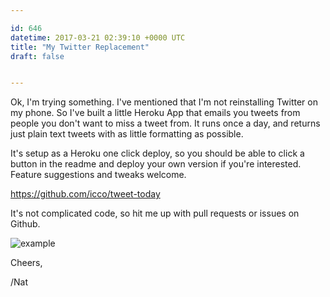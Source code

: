 ```yaml
---

id: 646
datetime: 2017-03-21 02:39:10 +0000 UTC
title: "My Twitter Replacement"
draft: false


---
```


Ok, I'm trying something. I've mentioned that I'm not reinstalling Twitter on my phone. So I've built a little Heroku App that emails you tweets from people you don't want to miss a tweet from. It runs once a day, and returns just plain text tweets with as little formatting as possible.

It's setup as a Heroku one click deploy, so you should be able to click a button in the readme and deploy your own version if you're interested. Feature suggestions and tweaks welcome.

https://github.com/icco/tweet-today

It's not complicated code, so hit me up with pull requests or issues on Github.

![example](https://cl.ly/jdwc/d)

Cheers,

/Nat
